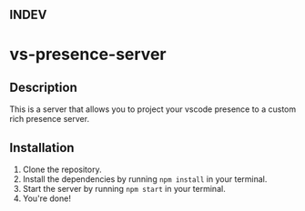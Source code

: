 ## INDEV

# vs-presence-server

## Description

This is a server that allows you to project your vscode presence to a custom rich presence server.

## Installation

1. Clone the repository.
2. Install the dependencies by running `npm install` in your terminal.
3. Start the server by running `npm start` in your terminal.
4. You're done!